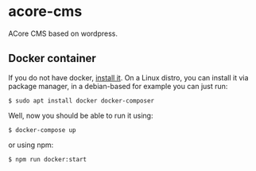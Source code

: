 # acore-cms
ACore CMS based on wordpress.

## Docker container

If you do not have docker, [install it](https://docs.docker.com/compose/install/).
On a Linux distro, you can install it via package manager, in a debian-based for example you can just run:
```
$ sudo apt install docker docker-composer
```

Well, now you should be able to run it using:
```
$ docker-compose up
```

or using npm:
```
$ npm run docker:start
````

